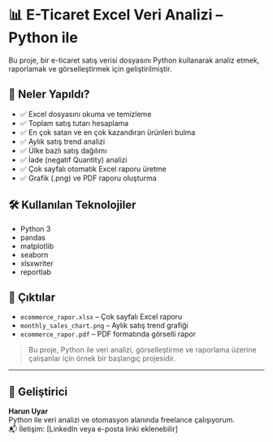 # 📊 E-Ticaret Excel Veri Analizi – Python ile

Bu proje, bir e-ticaret satış verisi dosyasını Python kullanarak analiz etmek, raporlamak ve görselleştirmek için geliştirilmiştir.

## 🚀 Neler Yapıldı?

- ✅ Excel dosyasını okuma ve temizleme
- ✅ Toplam satış tutarı hesaplama
- ✅ En çok satan ve en çok kazandıran ürünleri bulma
- ✅ Aylık satış trend analizi
- ✅ Ülke bazlı satış dağılımı
- ✅ İade (negatif Quantity) analizi
- ✅ Çok sayfalı otomatik Excel raporu üretme
- ✅ Grafik (.png) ve PDF raporu oluşturma

## 🛠 Kullanılan Teknolojiler

- Python 3
- pandas
- matplotlib
- seaborn
- xlsxwriter
- reportlab

## 📁 Çıktılar

- `ecommerce_rapor.xlsx` – Çok sayfalı Excel raporu
- `monthly_sales_chart.png` – Aylık satış trend grafiği
- `ecommerce_rapor.pdf` – PDF formatında görselli rapor

> Bu proje, Python ile veri analizi, görselleştirme ve raporlama üzerine çalışanlar için örnek bir başlangıç projesidir.

---

## 👤 Geliştirici

**Harun Uyar**  
Python ile veri analizi ve otomasyon alanında freelance çalışıyorum.  
📬 İletişim: [LinkedIn veya e-posta linki eklenebilir]
